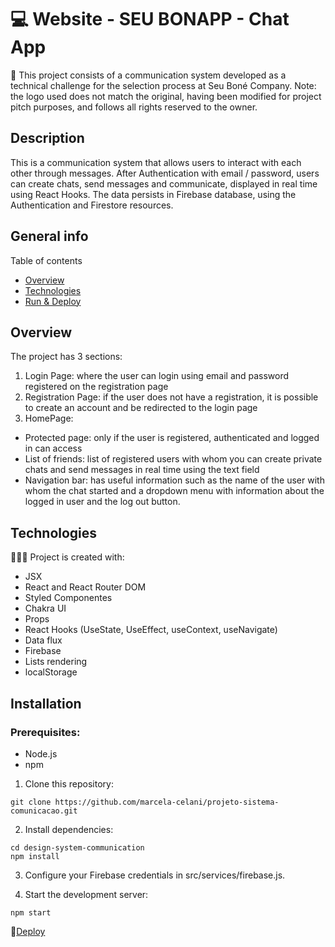 # 💻 Website - SEU BONAPP - Chat App

📝 This project consists of a communication system developed as a technical challenge for the selection process at Seu Boné Company. 
    Note: the logo used does not match the original, having been modified for project pitch purposes, and follows all rights reserved to the owner.

## Description

This is a communication system that allows users to interact with each other through messages. After Authentication with email / password, users can create chats, send messages and communicate, displayed in real time using React Hooks. The data persists in Firebase database, using the Authentication and Firestore resources.

## General info

Table of contents
* [Overview](#overview)
* [Technologies](#technologies)
* [Run & Deploy](#run--deploy)

## Overview

The project has 3 sections:
1. Login Page: where the user can login using email and password registered on the registration page
2. Registration Page: if the user does not have a registration, it is possible to create an account and be redirected to the login page
3. HomePage:
  - Protected page: only if the user is registered, authenticated and logged in can access
  - List of friends: list of registered users with whom you can create private chats and send messages in real time using the text field
  - Navigation bar: has useful information such as the name of the user with whom the chat started and a dropdown menu with information about the logged in user and the log out button.

## Technologies
👩🏻‍💻 Project is created with:
* JSX
* React and React Router DOM
* Styled Componentes
* Chakra UI
* Props
* React Hooks (UseState, UseEffect, useContext, useNavigate)
* Data flux
* Firebase
* Lists rendering
* localStorage
  
## Installation
### Prerequisites:

- Node.js
- npm

1. Clone this repository:
```
git clone https://github.com/marcela-celani/projeto-sistema-comunicacao.git
```
2. Install dependencies:
```
cd design-system-communication
npm install
```

3. Configure your Firebase credentials in src/services/firebase.js.

4. Start the development server:
```
npm start
```

🔗[Deploy](https://marcela-celani.github.io/projeto-sistema-comunicacao/)
